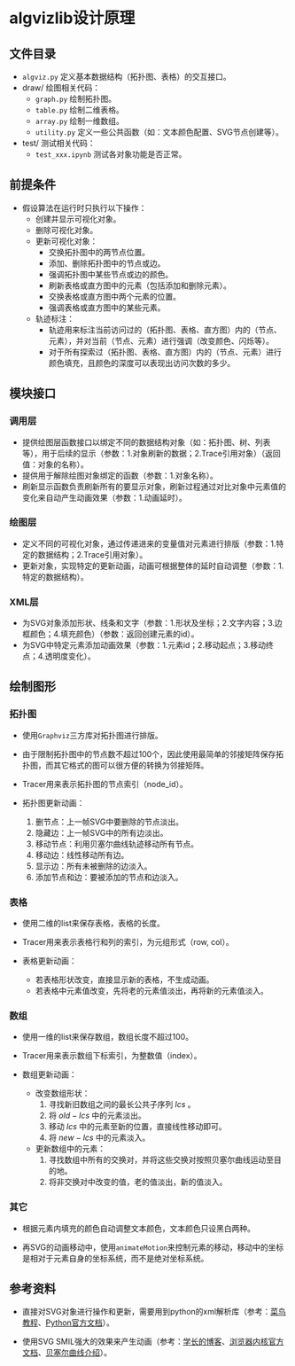 # algvizlib设计原理

## 文件目录
+ `algviz.py` 定义基本数据结构（拓扑图、表格）的交互接口。
+ draw/ 绘图相关代码：
    + `graph.py` 绘制拓扑图。
    + `table.py` 绘制二维表格。
    + `array.py` 绘制一维数组。
    + `utility.py` 定义一些公共函数（如：文本颜色配置、SVG节点创建等）。
+ test/ 测试相关代码：
    + `test_xxx.ipynb` 测试各对象功能是否正常。

## 前提条件

+ 假设算法在运行时只执行以下操作：
    + 创建并显示可视化对象。
    + 删除可视化对象。
    + 更新可视化对象：
        + 交换拓扑图中的两节点位置。
        + 添加、删除拓扑图中的节点或边。
        + 强调拓扑图中某些节点或边的颜色。
        + 刷新表格或直方图中的元素（包括添加和删除元素）。
        + 交换表格或直方图中两个元素的位置。
        + 强调表格或直方图中的某些元素。
    + 轨迹标注：
        + 轨迹用来标注当前访问过的（拓扑图、表格、直方图）内的（节点、元素），并对当前（节点、元素）进行强调（改变颜色、闪烁等）。
        + 对于所有探索过（拓扑图、表格、直方图）内的（节点、元素）进行颜色填充，且颜色的深度可以表现出访问次数的多少。

## 模块接口

### 调用层

+ 提供绘图层函数接口以绑定不同的数据结构对象（如：拓扑图、树、列表等），用于后续的显示（参数：1.对象刷新的数据；2.Trace引用对象）（返回值：对象的名称）。
+ 提供用于解除绘图对象绑定的函数（参数：1.对象名称）。
+ 刷新显示函数负责刷新所有的要显示对象，刷新过程通过对比对象中元素值的变化来自动产生动画效果（参数：1.动画延时）。

### 绘图层

+ 定义不同的可视化对象，通过传递进来的变量值对元素进行排版（参数：1.特定的数据结构；2.Trace引用对象）。
+ 更新对象，实现特定的更新动画，动画可根据整体的延时自动调整（参数：1.特定的数据结构）。

### XML层

+ 为SVG对象添加形状、线条和文字（参数：1.形状及坐标；2.文字内容；3.边框颜色；4.填充颜色）（参数：返回创建元素的id）。
+ 为SVG中特定元素添加动画效果（参数：1.元素id；2.移动起点；3.移动终点；4.透明度变化）。

## 绘制图形

### 拓扑图

+ 使用`Graphviz`三方库对拓扑图进行排版。

+ 由于限制拓扑图中的节点数不超过100个，因此使用最简单的邻接矩阵保存拓扑图，而其它格式的图可以很方便的转换为邻接矩阵。
+ Tracer用来表示拓扑图的节点索引（node_id）。

+ 拓扑图更新动画：
    1. 删节点：上一帧SVG中要删除的节点淡出。
    2. 隐藏边：上一帧SVG中的所有边淡出。
    3. 移动节点：利用贝塞尔曲线轨迹移动所有节点。
    4. 移动边：线性移动所有边。
    5. 显示边：所有未被删除的边淡入。
    4. 添加节点和边：要被添加的节点和边淡入。

### 表格

+ 使用二维的list来保存表格，表格的长度。
+ Tracer用来表示表格行和列的索引，为元组形式（row, col）。

+ 表格更新动画：
    + 若表格形状改变，直接显示新的表格，不生成动画。
    + 若表格中元素值改变，先将老的元素值淡出，再将新的元素值淡入。

### 数组

+ 使用一维的list来保存数组，数组长度不超过100。
+ Tracer用来表示数组下标索引，为整数值（index）。

+ 数组更新动画：
    + 改变数组形状：
        1. 寻找新旧数组之间的最长公共子序列 $lcs$ 。
        2. 将 $old - lcs$ 中的元素淡出。
        3. 移动 $lcs$ 中的元素至新的位置，直接线性移动即可。
        4. 将 $new - lcs$ 中的元素淡入。
    + 更新数组中的元素：
        1. 寻找数组中所有的交换对，并将这些交换对按照贝塞尔曲线运动至目的地。
        2. 将非交换对中改变的值，老的值淡出，新的值淡入。

### 其它

+ 根据元素内填充的颜色自动调整文本颜色，文本颜色只设黑白两种。

+ 再SVG的动画移动中，使用`animateMotion`来控制元素的移动，移动中的坐标是相对于元素自身的坐标系统，而不是绝对坐标系统。

## 参考资料

+ 直接对SVG对象进行操作和更新，需要用到python的xml解析库（参考：[菜鸟教程](https://www.runoob.com/python3/python3-xml-processing.html)、[Python官方文档](https://docs.python.org/3/library/xml.dom.html)）。

+ 使用SVG SMIL强大的效果来产生动画（参考：[学长的博客](https://www.zhangxinxu.com/wordpress/2014/08/so-powerful-SVG-smil-animation/)、[浏览器内核官方文档](https://developer.mozilla.org/zh-CN/docs/Web/SVG/SVG_animation_with_SMIL)、[贝塞尔曲线介绍](https://www.zhangxinxu.com/wordpress/2014/06/deep-understand-SVG-path-bezier-curves-command/)）。
